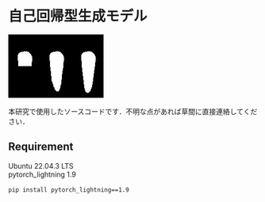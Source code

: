 # 自己回帰型生成モデル

![](figures/tooth20_79.9M.jpg)


本研究で使用したソースコードです．不明な点があれば草間に直接連絡してください．

## Requirement

Ubuntu 22.04.3 LTS  
pytorch_lightning 1.9

```copy
pip install pytorch_lightning==1.9
```
